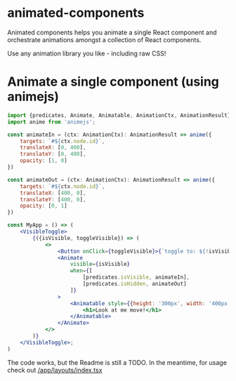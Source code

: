 # animated-components

Animated components helps you animate a single React component and orchestrate animations amongst a collection of React components.

Use any animation library you like - including raw CSS!

# Animate a single component (using animejs)

```jsx
import {predicates, Animate, Animatable, AnimationCtx, AnimationResult} from 'animated-components';
import anime from 'animejs';

const animateIn = (ctx: AnimationCtx): AnimationResult => anime({
    targets: `#${ctx.node.id}`,
    translateX: [0, 400],
    translateY: [0, 400],
    opacity: [1, 0]
})

const animateOut = (ctx: AnimationCtx): AnimationResult => anime({
    targets: `#${ctx.node.id}`,
    translateX: [400, 0],
    translateY: [400, 0],
    opacity: [0, 1]
})

const MyApp = () => (
    <VisibleToggle>
        {({isVisible, toggleVisible}) => (
            <>
                <Button onClick={toggleVisible}>{`toggle to: ${!isVisible}`}</Button>
                <Animate
                    visible={isVisible}
                    when={[
                        [predicates.isVisible, animateIn],
                        [predicates.isHidden, animateOut]
                    ]}
                >
                    <Animatable style={{height: '300px', width: '400px', backgroundColor: 'orange'}}>
                        <h1>Look at me move!</h1>
                    </Animatable>
                </Animate>
            </>
        )}
    </VisibleToggle>;
)
```

The code works, but the Readme is still a TODO. In the meantime, for usage check out [/app/layouts/index.tsx](/app/layouts/index.tsx)
